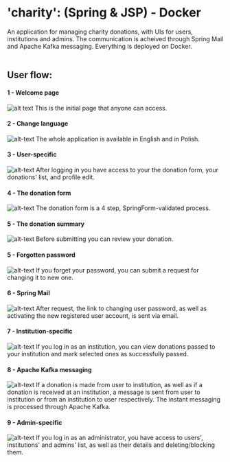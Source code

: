 # 'charity': (Spring & JSP) - Docker

An application for managing charity donations, with UIs for users, institutions and admins. The communication is acheived through Spring Mail and Apache Kafka messaging. Everything is deployed on Docker.
<br>
<br>


## User flow:
#### 1 - Welcome page
![alt text](https://raw.githubusercontent.com/k-wasilewski/charity/master/screenshots/main-en.png)
This is the initial page that anyone can access.

#### 2 - Change language
![alt-text](https://raw.githubusercontent.com/k-wasilewski/charity/master/screenshots/main-pl.png)
The whole application is available in English and in Polish.

#### 3 - User-specific
![alt-text](https://raw.githubusercontent.com/k-wasilewski/charity/master/screenshots/user-specific.png)
After logging in you have access to your the donation form, your donations' list, and profile edit.

#### 4 - The donation form
![alt-text](https://raw.githubusercontent.com/k-wasilewski/charity/master/screenshots/donation-step1.png)
The donation form is a 4 step, SpringForm-validated process.

#### 5 - The donation summary
![alt-text](https://raw.githubusercontent.com/k-wasilewski/charity/master/screenshots/donation-summary.png)
Before submitting you can review your donation.

#### 5 - Forgotten password
![alt-text](https://raw.githubusercontent.com/k-wasilewski/charity/master/screenshots/forgotten-pwd1.png)
If you forget your password, you can submit a request for changing it to new one.

#### 6 - Spring Mail
![alt-text](https://github.com/k-wasilewski/charity/blob/master/screenshots/forgotten-pwd2.png)
After request, the link to changing user password, as well as activating the new registered user account, is sent via email.

#### 7 - Institution-specific
![alt-text](https://github.com/k-wasilewski/charity/blob/master/screenshots/instit-donations.png)
If you log in as an institution, you can view donations passed to your institution and mark selected ones as successfully passed.

#### 8 - Apache Kafka messaging
![alt-text](https://github.com/k-wasilewski/charity/blob/master/screenshots/kafka.png)
If a donation is made from user to institution, as well as if a donation is received at an institution, a message is sent from user to institution or from an institution to user respectively. The instant messaging is processed through Apache Kafka.

#### 9 - Admin-specific
![alt-text](https://raw.githubusercontent.com/k-wasilewski/charity/master/screenshots/admin.png)
If you log in as an administrator, you have access to users', institutions' and admins' list, as well as their details and deleting/blocking them.

